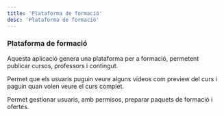 ```yaml
---
title: 'Plataforma de formació'
desc: 'Plataforma de formació'
---
```


### Plataforma de formació

Aquesta aplicació genera una plataforma per a formació, permetent publicar cursos, professors i contingut.

Permet que els usuaris puguin veure alguns vídeos com preview del curs i paguin quan volen veure el curs complet.

Permet gestionar usuaris, amb permisos, preparar paquets de formació i ofertes.
